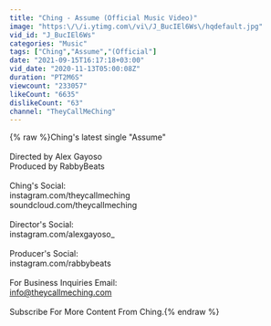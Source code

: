 ```yaml
---
title: "Ching - Assume (Official Music Video)"
image: "https:\/\/i.ytimg.com\/vi\/J_BucIEl6Ws\/hqdefault.jpg"
vid_id: "J_BucIEl6Ws"
categories: "Music"
tags: ["Ching","Assume","(Official"]
date: "2021-09-15T16:17:18+03:00"
vid_date: "2020-11-13T05:00:08Z"
duration: "PT2M6S"
viewcount: "233057"
likeCount: "6635"
dislikeCount: "63"
channel: "TheyCallMeChing"
---
```

{% raw %}Ching's latest single &quot;Assume&quot;<br /><br />Directed by Alex Gayoso<br />Produced by RabbyBeats<br /><br />Ching's Social:<br />instagram.com/theycallmeching<br />soundcloud.com/theycallmeching<br /><br />Director's Social:<br />instagram.com/alexgayoso_<br /><br />Producer's Social:<br />instagram.com/rabbybeats<br /><br />For Business Inquiries Email:<br />info@theycallmeching.com<br /><br />Subscribe For More Content From Ching.{% endraw %}

